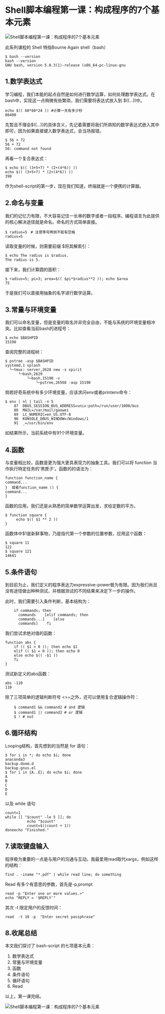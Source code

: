 # Shell脚本编程第一课：构成程序的7个基本元素

![Shell脚本编程第一课：构成程序的7个基本元素](images/2304c7a4-062f-487d-9c95-a51849b700d6)



此系列课程的 Shell 特指Bourne Again shell（bash）

```
$ bash --version
bash --version
GNU bash, version 5.0.3(1)-release (x86_64-pc-linux-gnu
```

## 1.数学表达式

学习编程，我们本能的起点自然是如何进行数学运算，如何处理数学表达式。在bash中，实现这一点稍微有些繁琐，我们需要将表达式放入到 $((...))中。

```
echo $(( 60*60*24 )) #计算一天有多少秒
86400
```

先暂且不理会$((...))的具体含义，先记着需要将我们所熟知的数学表达式嵌入其中即可，因为如果直接键入数学表达式，会当场报错。

```
$ 56 + 72
56 + 72
56: command not found
```

再看一个复合表达式：

```
$ echo $(( (3+5+7) * (2+(4*6)) ))
echo $(( (3+5+7) * (2+(4*6)) ))
390
```

作为shell-script的第一步，现在我们知道，终端就是一个便携的计算器。

## 2.命名与变量

我们的记忆力有限，不大容易记住一长串的数字或者一段程序。编程语言为此提供的核心解决途径就是命名。命名的方式简单直接。

```
$ radius=5　# 注意等号两侧不能有空格
radius=5
```

读取变量的时候，则需要前缀 $将其解索引：

```
$ echo The radius is $radius.
The radius is 5.
```

接下来，我们计算圆的面积：

```
$ radius=5; pi=3; area=$(( $pi*$radius**2 )); echo $area
75
```

于是我们可以直接用抽象的名字进行数学运算。

## 3.常量与环境变量

我们可以命名变量，但是变量的取名并非完全自由，不能与系统的环境变量相冲突。比如查看当前bash的进程号：

```
$ echo $BASHPID
15190
```

查阅完整的进程树：

```
$ pstree -asp $BASHPID
systemd,1 splash
  └─tmux: server,2628 new -s spirit
      └─bash,2629
          └─bash,15190 -v
              └─pstree,26568 -asp 15190
```

倘若好奇系统中有多少环境变量，应该求问env或者printenv命令：

```
$ env | nl | tail -n 5
    87  DBUS_SESSION_BUS_ADDRESS=unix:path=/run/user/1000/bus
    88  MAIL=/var/mail/gaowei
    89  LC_NUMERIC=en_US.UTF-8
    90  KONSOLE_DBUS_WINDOW=/Windows/1
    91  _=/usr/bin/env
```

如结果所示，当前系统中有91个环境变量。

## 4.函数

与变量相比较，函数是更为强大更具表现力的抽象工具。我们可以将 function 当作执行特定任务的‘黑匣子’。函数的的语法为：

```
function function_name {
command...
}  或者function_name () {
command...
} 
```

函数的应用，我们还是从熟悉的简单数学运算出发，求给定数的平方。

```
$ function square {
     echo $(( $1 ** 2 ))
}
```

函数体中$1是新鲜事物，乃是指代第一个参数的位置参数，应用这个函数：

```
$ square 11
121
$ square 121
14641
```

## 5.条件语句

到目前为止，我们定义的程序表达力expressive-power极为有限。因为我们尚且没有途径做出种种测试，并根据测试的不同结果来决定下一步的操作。

此时，我们需要引入条件判断，基本结构为：

```
    if commands; then
      commands    [elif commands; then
      commands...]    [else
      commands]    fi
```

我们尝试求绝对值的函数：

```
function abs {
    if (( $1 > 0 )); then echo $1
    elif (( $1 = 0 )); then echo 0
    else echo $(( -$1 ))
    fi
}
```

测试新定义的abs函数：

```
abs -110
110 
```

除了三项简单的逻辑判断符号 <>=之外，还可以使用复合逻辑操作符：

```
    $ command1 && command2 # and 逻辑
    $ command1 || command2 # or 逻辑
    $ ! # not
```

## 6.循环结构

Looping结构，首先想到的当然是 for 语句：

```
$ for i in *; do echo $i; done
anaconda3
backup.doom.d
backup.gnus.el
$ for i in {A..E}; do echo $i; done
A
B
C
D
E
```

以及 while 语句

```
count=1
while [[ "$count" -le 5 ]]; do
          echo "$count"
          count=$((count + 1))
doneecho "Finished."
```

## 7.读取键盘输入

程序极为重要的一点是与用户的沟通与互动。我最爱用read取代xargs，例如这样的结构：

```
find . -iname "*.pdf" | while read line; do something
```

Read 有多个有意思的参数，首先是-p,prompt

```
read -p "Enter one or more values.>"
echo "REPLY = '$REPLY'"
```

其次 -t 限定用户的反馈时间：

```
read  -t 10 -p  "Enter secret passphrase"
```

## 8.收尾总结

本文我们探讨了 bash-script 的七项基本元素：

1. 数学表达式
3. 常量与环境变量
4. 函数
5. 条件语句
6. 循环语句
7. Read

以上，第一课完结。

![Shell脚本编程第一课：构成程序的7个基本元素](images/baa7c964-719d-4e13-ac13-709f6374ccac)